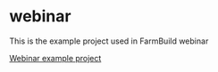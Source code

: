 # webinar
This is the example project used in FarmBuild webinar

<a href="https://rawgit.com/FarmBuild/webinar/master/index.html">Webinar example project</a>
